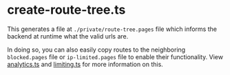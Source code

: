 # create-route-tree.ts

This generates a file at `./private/route-tree.pages` file which informs the backend at runtime what the valid urls are.

In doing so, you can also easily copy routes to the neighboring `blocked.pages` file or `ip-limited.pages` file to enable their functionality. View [analytics.ts](src/lib/server/structs/analytics.ts) and [limiting.ts](src/lib/server/structs/limiting.ts) for more information on this.